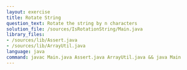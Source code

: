```yaml
---
layout: exercise
title: Rotate String
question_text: Rotate the string by n characters
solution_file: /sources/IsRotationString/Main.java
library_files:
- /sources/lib/Assert.java
- /sources/lib/ArrayUtil.java
language: java
command: javac Main.java Assert.java ArrayUtil.java && java Main
---
```

